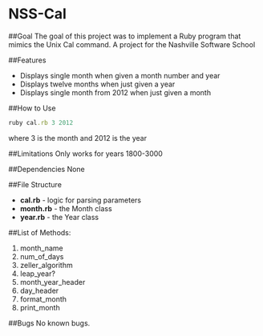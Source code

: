 NSS-Cal
=======

##Goal
The goal of this project was to implement a Ruby program that mimics the Unix Cal command.  A project for the Nashville Software School

##Features
* Displays single month when given a month number and year
* Displays twelve months when just given a year
* Displays single month from 2012 when just given a month

##How to Use
```ruby
ruby cal.rb 3 2012
```

where 3 is the month and 2012 is the year

##Limitations
Only works for years 1800-3000

##Dependencies
None

##File Structure
+ **cal.rb** - logic for parsing parameters
+ **month.rb** - the Month class
+ **year.rb** - the Year class

##List of Methods:

1. month_name
2. num_of_days
3. zeller_algorithm
4. leap_year?
5. month_year_header
6. day_header
7. format_month
8. print_month

##Bugs
No known bugs.
